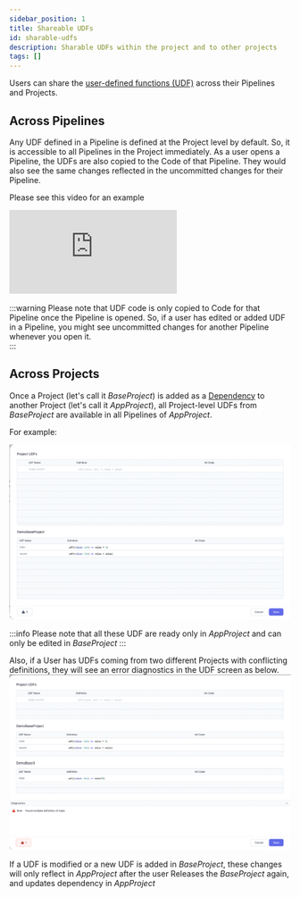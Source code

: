 ```yaml
---
sidebar_position: 1
title: Shareable UDFs
id: sharable-udfs
description: Sharable UDFs within the project and to other projects
tags: []
---
```


Users can share the [user-defined functions (UDF)](../extensibility/user-defined-functions.md) across their Pipelines and Projects.

## Across Pipelines

Any UDF defined in a Pipeline is defined at the Project level by default. So, it is accessible to all Pipelines in the Project immediately.
As a user opens a Pipeline, the UDFs are also copied to the Code of that Pipeline. They would also see the same changes reflected in the uncommitted changes for their Pipeline.

Please see this video for an example

<div style={{position: 'relative', 'padding-bottom': '56.25%', height: 0}}>
   <iframe src="https://www.loom.com/embed/94c362dcffe04a66be6d63502f0c0cfb" frameborder="0" webkitallowfullscreen mozallowfullscreen allowfullscreen
      style={{position: 'absolute', top: 0, left: 0, width: '100%', height: '100%'}}></iframe>
</div>

:::warning
Please note that UDF code is only copied to Code for that Pipeline once the Pipeline is opened.
So, if a user has edited or added UDF in a Pipeline, you might see uncommitted changes for another Pipeline whenever you open it.  
:::

## Across Projects

Once a Project (let's call it _BaseProject_) is added as a [Dependency](/low-code-spark/pubsub#project-dependency) to another Project (let's call it _AppProject_), all Project-level UDFs from _BaseProject_ are available in all Pipelines of _AppProject_.

For example:

![SharedUDFs](./img/SharedUDFs.png)

:::info
Please note that all these UDF are ready only in _AppProject_ and can only be edited in _BaseProject_
:::

Also, if a User has UDFs coming from two different Projects with conflicting definitions, they will see an error diagnostics in the UDF screen as below.
![UDFConflict](./img/UDFConflictError.png)

If a UDF is modified or a new UDF is added in _BaseProject_, these changes will only reflect in _AppProject_ after the user Releases the _BaseProject_ again, and updates dependency in _AppProject_
